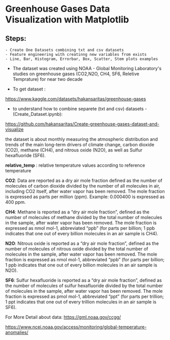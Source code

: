 # Greenhouse Gases Data Visualization with Matplotlib

## Steps: 
    - Create One Datasets combining txt and csv datasets
    - Feature engineering with creatinng new variables from exists
    - Line, Bar, Histogram, Errorbar, Box, Scatter, Stem plots examples
    
* The dataset was created using NOAA - Global Monitoring Laboratory's studies on greenhouse gases (CO2,N2O, CH4, SF6, Reletive Temprature) for near two decade



* To get dataset :

https://www.kaggle.com/datasets/hakansaritas/greenhouse-gases

* to understand how to combine separete (txt and csv) datasets - (Create_Dataset.ipynb):

https://github.com/hakansaritas/Create-greenhouse-gases-dataset-and-visualize

the dataset is about monthly measuring the atmospheric distribution and trends of the main long-term drivers of climate change, carbon dioxide (CO2), methane (CH4), and nitrous oxide (N2O), as well as Sulfur hexafluoride (SF6).

**relative_temp** :  relative temperature values according to reference temperature

**CO2**: Data are reported as a dry air mole fraction defined as the number of molecules of carbon dioxide divided by the number of all molecules in air, including CO2 itself, after water vapor has been removed. The mole fraction is expressed as parts per million (ppm). Example: 0.000400 is expressed as 400 ppm.

**CH4**: Methane is reported as a “dry air mole fraction”, defined as the number of molecules of methane divided by the total number of molecules in the sample, after water vapor has been removed. The mole fraction is expressed as nmol mol-1, abbreviated “ppb” (for parts per billion; 1 ppb indicates that one out of every billion molecules in an air sample is CH4).

**N2O**: Nitrous oxide is reported as a “dry air mole fraction”, defined as the number of molecules of nitrous oxide divided by the total number of molecules in the sample, after water vapor has been removed. The mole fraction is expressed as nmol mol-1, abbreviated “ppb” (for parts per billion; 1 ppb indicates that one out of every billion molecules in an air sample is N2O).

**SF6**: Sulfur hexafluoride is reported as a “dry air mole fraction”, defined as the number of molecules of sulfur hexafluoride divided by the total number of molecules in the sample, after water vapor has been removed. The mole fraction is expressed as pmol mol-1, abbreviated “ppt” (for parts per trillion; 1 ppt indicates that one out of every trillion molecules in an air sample is SF6).

For More Detail about data:
https://gml.noaa.gov/ccgg/

https://www.ncei.noaa.gov/access/monitoring/global-temperature-anomalies/
